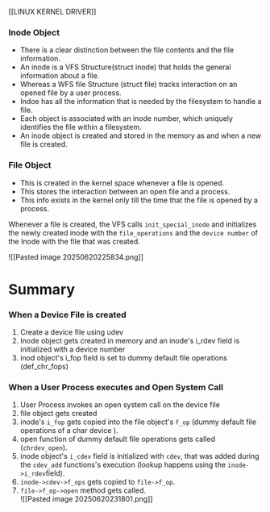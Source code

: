 [[LINUX KERNEL DRIVER]]
### Inode Object
- There is a clear distinction between the file contents and the file information. 
- An inode is a VFS Structure(struct inode) that holds the general information about a file.
- Whereas a WFS file Structure (struct file) tracks interaction on an opened file by a user process.
- Indoe has all the information that is needed by the filesystem to handle a file. 
- Each object is associated with an inode number, which uniquely identifies the file within a filesystem. 
- An inode object is created and stored in the memory as and when a new file is created. 
### File Object
- This is created in the kernel space whenever a file is opened.
- This stores the interaction between an open file and a process.
- This info exists in the kernel only till the time that the file is opened by a process. 

Whenever a file is created, the VFS calls `init_special_inode` and initializes the newly created inode with the `file_operations` and the `device number` of the Inode with the file that was created. 

![[Pasted image 20250620225834.png]]

# Summary

### When a Device File is created
1. Create a device file using udev
2. Inode object gets created in memory and an inode's i_rdev field is initialized with a device number
3. inod object's i_fop field is set to dummy default file operations (def_chr_fops)

### When a User Process executes and Open System Call
1.  User Process invokes an open system call on the device file 
2. file object gets created
3. inode's `i_fop` gets copied into the file object's `f_op` (dummy default file operations of a char device ).
4. open function of dummy default file operations gets called (`chrdev_open`). 
5. inode object's `i_cdev` field is initialized with `cdev`, that was added during the `cdev_add` functions's execution (lookup happens using the `inode->i_rdev`field).  
6. `inode->cdev->f_ops` gets copied to `file->f_op`. 
7. `file->f_op->open` method gets called.  
![[Pasted image 20250620231801.png]]

